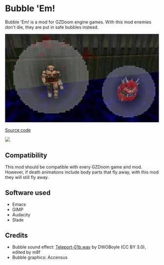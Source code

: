 # Bubble 'Em!

Bubble 'Em! is a mod for GZDoom engine games. With this mod enemies don't die,
they are put in safe bubbles instead.

<img src="screenshots/screenshot.png" />

[Source code](https://github.com/mmaulwurff/bubble-em/)

<img src="https://img.shields.io/github/downloads/mmaulwurff/bubble-em/total" />

## Compatibility

This mod should be compatible with every GZDoom game and mod. However, if death
animations include body parts that fly away, with this mod they will still fly
away.

## Software used

- Emacs
- GIMP
- Audacity
- Slade

## Credits

- Bubble sound effect: [Teleport-01b.wav](https://freesound.org/people/DWOBoyle/sounds/474179/) by DWOBoyle (CC BY 3.0), edited by m8f
- Bubble graphics: Accensus
